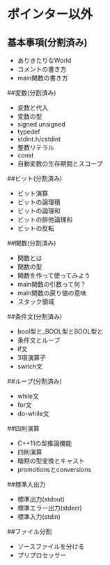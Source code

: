 ﻿# ポインター以外
## 基本事項(分割済み)
- ありきたりなWorld
- コメントの書き方
- main関数の書き方

##変数(分割済み)
- 変数と代入
- 変数の型
- signed unsigned
- typedef
- stdint.h/cstdint
- 整数リテラル
- const
- 自動変数の生存期間とスコープ

##ビット(分割済み)
- ビット演算
- ビットの論理積
- ビットの論理和
- ビットの排他論理和
- ビットの反転

##関数(分割済み)
- 関数とは
- 関数の型
- 関数を作って使ってみよう
- main関数の引数って何？
- main関数の戻り値の意味
- スタック領域

##条件文(分割済み)
- bool型と_BOOL型とBOOL型と
- 条件文とループ
- if文
- 3項演算子
- switch文

##ループ(分割済み)
- while文
- for文
- do-while文

##四則演算
- C++11の型推論機能
- 四則演算
- 暗黙の型変換とキャスト
- promotionsとconversions

##標準入出力
- 標準出力(stdout)
- 標準エラー出力(stderr)
- 標準入力(stdin)

##ファイル分割
- ソースファイルを分ける
- プリプロセッサー

